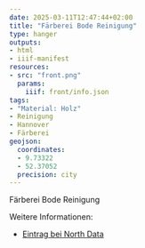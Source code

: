 ```yaml
---
date: 2025-03-11T12:47:44+02:00
title: "Färberei Bode Reinigung"
type: hanger
outputs:
- html
- iiif-manifest
resources:
- src: "front.png"
  params:
    iiif: front/info.json
tags:
- "Material: Holz"
- Reinigung
- Hannover
- Färberei
geojson:
  coordinates:
  - 9.73322
  - 52.37052
  precision: city
---
```

Färberei Bode Reinigung

<div class="notes">
Weitere Informationen:
<ul>
<li><a href="https://www.northdata.de/F%C3%A4rberei+W.+Bode+Verwaltungs-GmbH+%26+Co.+KG+chem.+Reinigung,+Hannover/HRA+21817">Eintrag bei North Data</a></li>
</ul></div>

